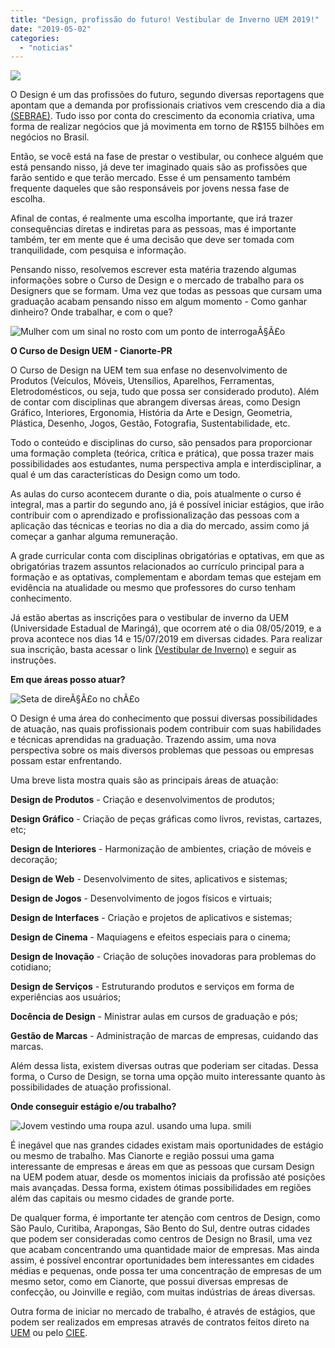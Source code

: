 ```yaml
---
title: "Design, profissão do futuro! Vestibular de Inverno UEM 2019!"
date: "2019-05-02"
categories: 
  - "noticias"
---
```


![](/img/antigo/2019/04/15240-Convertido-632x225.jpg)

O Design é um das profissões do futuro, segundo diversas reportagens que apontam que a demanda por profissionais criativos vem crescendo dia a dia [(SEBRAE)](https://m.sebrae.com.br/sites/PortalSebrae/segmentos/economia_criativa/como-o-sebrae-atua-no-segmento-de-economia-criativa,47e0523726a3c510VgnVCM1000004c00210aRCRD). Tudo isso por conta do crescimento da economia criativa, uma forma de realizar negócios que já movimenta em torno de R$155 bilhões em negócios no Brasil.

Então, se você está na fase de prestar o vestibular, ou conhece alguém que está pensando nisso, já deve ter imaginado quais são as profissões que farão sentido e que terão mercado. Esse é um pensamento também frequente daqueles que são responsáveis por jovens nessa fase de escolha.

Afinal de contas, é realmente uma escolha importante, que irá trazer consequências diretas e indiretas para as pessoas, mas é importante também, ter em mente que é uma decisão que deve ser tomada com tranquilidade, com pesquisa e informação.

Pensando nisso, resolvemos escrever esta matéria trazendo algumas informações sobre o Curso de Design e o mercado de trabalho para os Designers que se formam. Uma vez que todas as pessoas que cursam uma graduação acabam pensando nisso em algum momento - Como ganhar dinheiro? Onde trabalhar, e com o que?

![Mulher com um sinal no rosto com um ponto de interrogaÃ§Ã£o](https://image.freepik.com/fotos-gratis/mulher-com-um-sinal-no-rosto-com-um-ponto-de-interrogacao_1134-555.jpg)

**O Curso de Design UEM - Cianorte-PR**

O Curso de Design na UEM tem sua enfase no desenvolvimento de Produtos (Veículos, Móveis, Utensílios, Aparelhos, Ferramentas, Eletrodomésticos, ou seja, tudo que possa ser considerado produto). Além de contar com disciplinas que abrangem diversas áreas, como Design Gráfico, Interiores, Ergonomia, História da Arte e Design, Geometria, Plástica, Desenho, Jogos, Gestão, Fotografia, Sustentabilidade, etc.

Todo o conteúdo e disciplinas do curso, são pensados para proporcionar uma formação completa (teórica, crítica e prática), que possa trazer mais possibilidades aos estudantes, numa perspectiva ampla e interdisciplinar, a qual é um das características do Design como um todo.

As aulas do curso acontecem durante o dia, pois atualmente o curso é integral, mas a partir do segundo ano, já é possível iniciar estágios, que irão contribuir com o aprendizado e profissionalização das pessoas com a aplicação das técnicas e teorias no dia a dia do mercado, assim como já começar a ganhar alguma remuneração.

A grade curricular conta com disciplinas obrigatórias e optativas, em que as obrigatórias trazem assuntos relacionados ao currículo principal para a formação e as optativas, complementam e abordam temas que estejam em evidência na atualidade ou mesmo que professores do curso tenham conhecimento.

Já estão abertas as inscrições para o vestibular de inverno da UEM (Universidade Estadual de Maringá), que ocorrem até o dia 08/05/2019, e a prova acontece nos dias 14 e 15/07/2019 em diversas cidades. Para realizar sua inscrição, basta acessar o link [(Vestibular de Inverno)](http://www.vestibular.uem.br/) e seguir as instruções.

**Em que áreas posso atuar?**

![Seta de direÃ§Ã£o no chÃ£o](https://image.freepik.com/fotos-gratis/seta-de-direcao-no-chao_53876-15072.jpg)

O Design é uma área do conhecimento que possui diversas possibilidades de atuação, nas quais profissionais podem contribuir com suas habilidades e técnicas aprendidas na graduação. Trazendo assim, uma nova perspectiva sobre os mais diversos problemas que pessoas ou empresas possam estar enfrentando.

Uma breve lista mostra quais são as principais áreas de atuação:

**Design de Produtos** - Criação e desenvolvimentos de produtos;

**Design Gráfico** - Criação de peças gráficas como livros, revistas, cartazes, etc;

**Design de Interiores** - Harmonização de ambientes, criação de móveis e decoração;

**Design de Web** - Desenvolvimento de sites, aplicativos e sistemas;

**Design de Jogos** - Desenvolvimento de jogos físicos e virtuais;

**Design de Interfaces** - Criação e projetos de aplicativos e sistemas;

**Design de Cinema** - Maquiagens e efeitos especiais para o cinema;

**Design de Inovação** - Criação de soluções inovadoras para problemas do cotidiano;

**Design de Serviços** - Estruturando produtos e serviços em forma de experiências aos usuários;

**Docência de Design** - Ministrar aulas em cursos de graduação e pós;

**Gestão de Marcas** - Administração de marcas de empresas, cuidando das marcas.

Além dessa lista, existem diversas outras que poderiam ser citadas. Dessa forma, o Curso de Design, se torna uma opção muito interessante quanto às possibilidades de atuação profissional.

**Onde conseguir estágio e/ou trabalho?**

![Jovem vestindo uma roupa azul. usando uma lupa. smili](https://image.freepik.com/fotos-gratis/jovem-vestindo-uma-roupa-azul-usando-uma-lupa-smili_1298-207.jpg)

É inegável que nas grandes cidades existam mais oportunidades de estágio ou mesmo de trabalho. Mas Cianorte e região possui uma gama interessante de empresas e áreas em que as pessoas que cursam Design na UEM podem atuar, desde os momentos iniciais da profissão até posições mais avançadas. Dessa forma, existem ótimas possibilidades em regiões além das capitais ou mesmo cidades de grande porte.

De qualquer forma, é importante ter atenção com centros de Design, como São Paulo, Curitiba, Arapongas, São Bento do Sul, dentre outras cidades que podem ser consideradas como centros de Design no Brasil, uma vez que acabam concentrando uma quantidade maior de empresas. Mas ainda assim, é possível encontrar oportunidades bem interessantes em cidades médias e pequenas, onde possa ter uma concentração de empresas de um mesmo setor, como em Cianorte, que possui diversas empresas de confecção, ou Joinville e região, com muitas indústrias de áreas diversas.

Outra forma de iniciar no mercado de trabalho, é através de estágios, que podem ser realizados em empresas através de contratos feitos direto na [UEM](http://www.pen.uem.br/etg) ou pelo [CIEE](https://www.cieepr.org.br/?gclid=CjwKCAjwqLblBRBYEiwAV3pCJpa2c8wRhHqU1DR-U471VForCJwfKAl0x0AMk0x7p3-T3S-U-PP_tBoCoi8QAvD_BwE).
